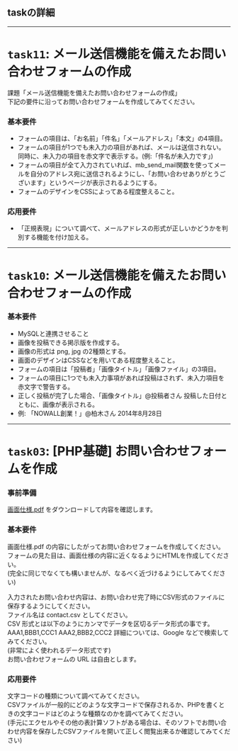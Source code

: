 taskの詳細
------

------
# `task11`: メール送信機能を備えたお問い合わせフォームの作成
課題「メール送信機能を備えたお問い合わせフォームの作成」  
下記の要件に沿ってお問い合わせフォームを作成してみてください。  

### 基本要件 ###
+ フォームの項目は、「お名前」「件名」「メールアドレス」「本文」の4項目。  
+ フォームの項目が1つでも未入力の項目があれば、メールは送信されない。同時に、未入力の項目を赤文字で表示する。(例:「件名が未入力です」)  
+ フォームの項目が全て入力されていれば、mb_send_mail関数を使ってメールを自分のアドレス宛に送信されるようにし、「お問い合わせありがとうございます」というページが表示されるようにする。  
+ フォームのデザインをCSSによってある程度整えること。  
    
### 応用要件 ###
+ 「正規表現」について調べて、メールアドレスの形式が正しいかどうかを判別する機能を付け加える。  

------
# `task10`: メール送信機能を備えたお問い合わせフォームの作成
### 基本要件 ###
- MySQLと連携させること  
- 画像を投稿できる掲示版を作成する。  
- 画像の形式は png, jpg の2種類とする。  
- 画面のデザインはCSSなどを用いてある程度整えること。  
- フォームの項目は「投稿者」「画像タイトル」「画像ファイル」の3項目。  
- フォームの項目に1つでも未入力事項があれば投稿はされず、未入力項目を赤文字で警告する。  
- 正しく投稿が完了した場合、「画像タイトル」@投稿者さん 投稿した日付とともに、画像が表示される。  
- 例: 「NOWALL創業！」@柏木さん 2014年8月28日  

------
# `task03`: [PHP基礎] お問い合わせフォームを作成
### 事前準備 ###
[画面仕様.pdf](http://student.elite.sc/user/homeworks/71/download_handout/) をダウンロードして内容を確認します。  
  
### 基本要件 ###
画面仕様.pdf の内容にしたがってお問い合わせフォームを作成してください。   
フォームの見た目は、画面仕様の内容に近くなるようにHTMLを作成してください。   
(完全に同じでなくても構いませんが、なるべく近づけるようにしてみてください)  
  
入力されたお問い合わせ内容は、お問い合わせ完了時にCSV形式のファイルに保存するようにしてください。  
ファイル名は contact.csv としてください。  
CSV 形式とは以下のようにカンマでデータを区切るデータ形式の事です。  
    AAA1,BBB1,CCC1 
    AAA2,BBB2,CCC2
詳細については、Google などで検索してみてください。  
(非常によく使われるデータ形式です)  
お問い合わせフォームの URL は自由とします。  
  
### 応用要件 ###
文字コードの種類について調べてみてください。  
CSVファイルが一般的にどのような文字コードで保存されるか、PHPを書くときの文字コードはどのような種類なのかを調べてみてください。  
(手元にエクセルやその他の表計算ソフトがある場合は、そのソフトでお問い合わせ内容を保存したCSVファイルを開いて正しく閲覧出来るか確認してみてください)  


  
